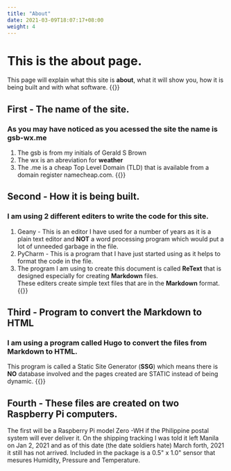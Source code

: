 ```yaml
---
title: "About"
date: 2021-03-09T18:07:17+08:00
weight: 4
---
```


# This is the **about** page.

This page will explain what this site is **about**, what it will show you, how it is being built and with what software.
{{<divider>}}
## First - The name of the site.
### As you may have noticed as you acessed the site the name is **gsb-wx.me** 
1. The gsb is from my initials of Gerald S Brown
2. The wx is an abreviation for **weather**
3. The .me is a cheap Top Level Domain (TLD) that is available from a domain register namecheap.com.
{{<divider>}}
## Second - How it is being built.
### I am using 2 different editers to write the code for this site.
1. Geany - This is an editor I have used for a number of years as it is a plain text editor and **NOT** a word processing program which would put a lot of unneeded garbage in the file.
2.  PyCharm - This is a program that I have just started using as it helps to format the code in the file.
3. The program I am using to create this document is called **ReText** that is designed especially for creating **Markdown** files.  
These editers create simple text files that are in the **Markdown** format.
{{<divider>}}
## Third - Program to convert the Markdown to HTML
### I am using a program called Hugo to convert the files from Markdown to HTML.
This program is called a Static Site Generator (**SSG**) which means there is **NO** database involved and the pages created are STATIC instead of being dynamic.
{{<divider>}}
## Fourth - These files are created on two Raspberry Pi computers.  
 The first will be a Raspberry Pi model Zero -WH if the Philippine postal system will ever deliver it. On the shipping tracking I was told it left Manila on Jan 2, 2021 and as of this date (the date soldiers hate) March forth, 2021 it still has not arrived. Included in the package is a 0.5" x 1.0" sensor that mesures Humidity, Pressure and Temperature.

